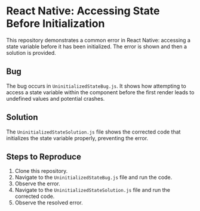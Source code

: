 # React Native: Accessing State Before Initialization

This repository demonstrates a common error in React Native: accessing a state variable before it has been initialized.  The error is shown and then a solution is provided.

## Bug
The bug occurs in `UninitializedStateBug.js`. It shows how attempting to access a state variable within the component before the first render leads to undefined values and potential crashes.

## Solution
The `UninitializedStateSolution.js` file shows the corrected code that initializes the state variable properly, preventing the error.

## Steps to Reproduce
1. Clone this repository.
2. Navigate to the `UninitializedStateBug.js` file and run the code.
3. Observe the error. 
4. Navigate to the `UninitializedStateSolution.js` file and run the corrected code.
5. Observe the resolved error.